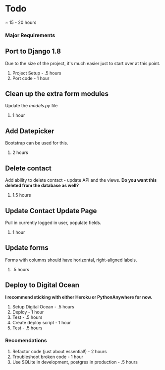 # Todo

~ 15 - 20 hours

### Major Requirements

## Port to Django 1.8

Due to the size of the project, it's much easier just to start over at this point.

1. Project Setup - .5 hours
1. Port code - 1 hour

## Clean up the extra form modules

Update the *models.py* file

1. 1 hour

## Add Datepicker

Bootstrap can be used for this.

1. 2 hours

## Delete contact

Add ability to delete contact - update API and the views. **Do you want this deleted from the database as well?**

1. 1.5 hours

## Update Contact Update Page

Pull in currently logged in user, populate fields.

1. 1 hour

## Update forms

Forms with columns should have horizontal, right-aligned labels.

1. .5 hours

## Deploy to Digital Ocean

**I recommend sticking with either Heroku or PythonAnywhere for now.**

1. Setup Digital Ocean - .5 hours
1. Deploy - 1 hour
1. Test - .5 hours
1. Create deploy script - 1 hour
1. Test - .5 hours

### Recomendations

1. Refactor code (just about essential!) - 2 hours
1. Troubleshoot broken code - 1 hour
1. Use SQLite in development, postgres in production - .5 hours